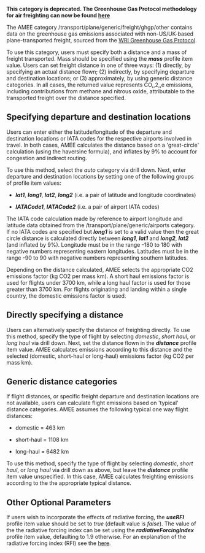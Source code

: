 **This category is deprecated. The Greenhouse Gas Protocol methodology
for air freighting can now be found
[here](Freight_transport_by_Greenhouse_Gas_Protocol)**

The AMEE category /transport/plane/generic/freight/ghgp/other contains
data on the greenhouse gas emissions associated with non-US/UK-based
plane-transported freight, sourced from the [WRI Greenhouse Gas
Protocol](http://www.ghgprotocol.org/calculation-tools/all-tools).

To use this category, users must specify both a distance and a mass of
freight transported. Mass should be specified using the ***mass***
profile item value. Users can set freight distance in one of three ways:
(1) directly, by specifying an actual distance flown; (2) indirectly, by
specifying departure and destination locations; or (3) approximately, by
using generic distance categories. In all cases, the returned value
represents CO,,2,,e emissions, including contributions from methane and
nitrous oxide, attributable to the transported freight over the distance
specified.

## Specifying departure and destination locations

Users can enter either the latitude/longitude of the departure and
destination locations or IATA codes for the respective airports involved
in travel. In both cases, AMEE calculates the distance based on a
'great-circle' calculation (using the haversine formula), and inflates
by 9% to account for congestion and indirect routing.

To use this method, select the *auto* category via drill down. Next,
enter departure and destination locations by setting one of the
following groups of profile item values:

  - ***lat1***, ***long1***, ***lat2***, ***long2*** (i.e. a pair of
    latitude and longitude coordinates)

<!-- end list -->

  - ***IATACode1***, ***IATACode2*** (i.e. a pair of airport IATA codes)

The IATA code calculation made by reference to airport longitude and
latitude data obtained from the /transport/plane/generic/airports
category. If no IATA codes are specified but ***long1*** is set to a
valid value then the great circle distance is calculated directly
between ***long1***, ***lat1*** and ***long2***, ***lat2*** (and
inflated by 9%). Longitude must be in the range -180 to 180 with
negative numbers representing eastern longitudes. Latitudes must be in
the range -90 to 90 with negative numbers representing southern
latitudes.

Depending on the distance calculated, AMEE selects the appropriate CO2
emissions factor (kg CO2 per mass km). A short haul emissions factor is
used for flights under 3700 km, while a long haul factor is used for
those greater than 3700 km. For flights originating and landing within a
single country, the domestic emissions factor is used.

## Directly specifying a distance

Users can alternatively specify the distance of freighting directly. To
use this method, specify the type of flight by selecting *domestic*,
*short haul*, or *long haul* via drill down. Next, set the distance
flown in the ***distance*** profile item value. AMEE calculates
emissions according to this distance and the selected (domestic,
short-haul or long-haul) emissions factor (kg CO2 per mass km).

## Generic distance categories

If flight distances, or specific freight departure and destination
locations are not available, users can calculate flight emissions based
on 'typical' distance categories. AMEE assumes the following typical one
way flight distances:

  - domestic = 463 km

<!-- end list -->

  - short-haul = 1108 km

<!-- end list -->

  - long-haul = 6482 km

To use this method, specify the type of flight by selecting *domestic*,
*short haul*, or *long haul* via drill down as above, but leave the
***distance*** profile item value unspecified. In this case, AMEE
calculates freighting emissions according to the the appropriate typical
distance.

## Other Optional Parameters

If users wish to incorporate the effects of radiative forcing, the
***useRFI*** profile item value should be set to *true* (default value
is *false*). The value of the the radiative forcing index can be set
using the ***radiativeForcingIndex*** profile item value, defaulting to
1.9 otherwise. For an explanation of the radiative forcing index (RFI)
see the [here](Radiative_Forcing_Index).
